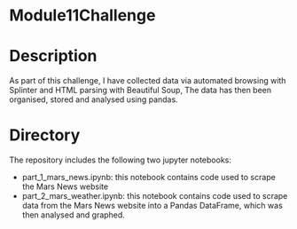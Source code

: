 # Module11Challenge

# Description 
As part of this challenge, I have collected data via automated browsing with Splinter and HTML parsing with Beautiful Soup, The data has then been organised, stored and analysed using pandas. 

# Directory
The repository includes the following two jupyter notebooks:
- part_1_mars_news.ipynb: this notebook contains code used to scrape the Mars News website
- part_2_mars_weather.ipynb: this notebook contains code used to scrape data from the Mars News website into a Pandas DataFrame, which was then analysed and graphed. 